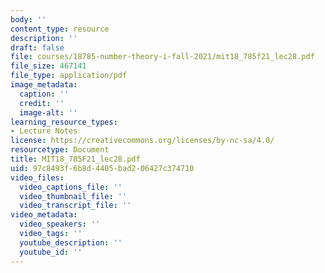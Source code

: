 ```yaml
---
body: ''
content_type: resource
description: ''
draft: false
file: courses/18785-number-theory-i-fall-2021/mit18_785f21_lec28.pdf
file_size: 467141
file_type: application/pdf
image_metadata:
  caption: ''
  credit: ''
  image-alt: ''
learning_resource_types:
- Lecture Notes
license: https://creativecommons.org/licenses/by-nc-sa/4.0/
resourcetype: Document
title: MIT18_785F21_lec28.pdf
uid: 97c8493f-6b8d-4405-bad2-06427c374710
video_files:
  video_captions_file: ''
  video_thumbnail_file: ''
  video_transcript_file: ''
video_metadata:
  video_speakers: ''
  video_tags: ''
  youtube_description: ''
  youtube_id: ''
---
```

